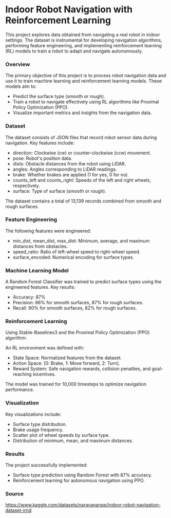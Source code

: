 # Indoor Robot Navigation with Reinforcement Learning

This project explores data obtained from navigating a real robot in indoor settings. The dataset is instrumental for developing navigation algorithms, performing feature engineering, and implementing reinforcement learning (RL) models to train a robot to adapt and navigate autonomously.

### Overview

The primary objective of this project is to process robot navigation data and use it to train machine learning and reinforcement learning models. These models aim to:

- Predict the surface type (smooth or rough).
- Train a robot to navigate effectively using RL algorithms like Proximal Policy Optimization (PPO).
- Visualize important metrics and insights from the navigation data.

### Dataset

The dataset consists of JSON files that record robot sensor data during navigation. Key features include:

- direction: Clockwise (cw) or counter-clockwise (ccw) movement.
- pose: Robot's position data.
- dists: Obstacle distances from the robot using LiDAR.
- angles: Angles corresponding to LiDAR readings.
- brake: Whether brakes are applied (1 for yes, 0 for no).
- counts_left and counts_right: Speeds of the left and right wheels, respectively.
- surface: Type of surface (smooth or rough).

The dataset contains a total of 13,139 records combined from smooth and rough surfaces.

### Feature Engineering

The following features were engineered:

- min_dist, mean_dist, max_dist: Minimum, average, and maximum distances from obstacles.
- speed_ratio: Ratio of left-wheel speed to right-wheel speed.
- surface_encoded: Numerical encoding for surface types.

### Machine Learning Model

A Random Forest Classifier was trained to predict surface types using the engineered features. Key results:

- Accuracy: 87%
- Precision: 86% for smooth surfaces, 87% for rough surfaces.
- Recall: 90% for smooth surfaces, 82% for rough surfaces.

### Reinforcement Learning

Using Stable-Baselines3 and the Proximal Policy Optimization (PPO) algorithm:

An RL environment was defined with:

- State Space: Normalized features from the dataset.
- Action Space: [0: Brake, 1: Move forward, 2: Turn].
- Reward System: Safe navigation rewards, collision penalties, and goal-reaching incentives.

The model was trained for 10,000 timesteps to optimize navigation performance.

### Visualization

Key visualizations include:

- Surface type distribution.
- Brake usage frequency.
- Scatter plot of wheel speeds by surface type.
- Distribution of minimum, mean, and maximum distances.

### Results

The project successfully implemented:

- Surface type prediction using Random Forest with 87% accuracy.
- Reinforcement learning for autonomous navigation using PPO.

### Source

https://www.kaggle.com/datasets/narayananpp/indoor-robot-navigation-dataset-irnd
